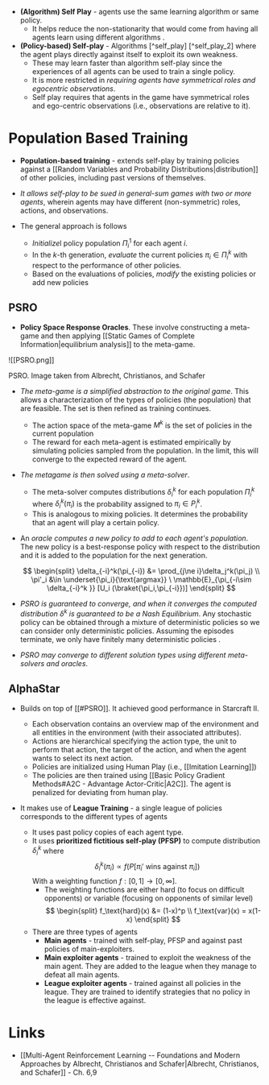 * **(Algorithm) Self Play** - agents use the same learning algorithm or same policy. 
	* It helps reduce the non-stationarity that would come from having all agents learn using different algorithms . 
* **(Policy-based) Self-play** -  Algorithms [^self_play] [^self_play_2]  where the agent plays directly against itself to exploit its own weakness. 
	* These may learn faster than algorithm self-play since the experiences of all agents can be used to train a single policy. 
	* It is more restricted in *requiring agents have symmetrical roles and egocentric observations*. 
	* Self play requires that agents in the game have symmetrical roles and ego-centric observations (i.e., observations are relative to it). 

# Population Based Training 
* **Population-based training** - extends self-play by training policies against a [[Random Variables and Probability Distributions|distribution]] of other policies, including past versions of themselves. 
* *It allows self-play to be sued in general-sum games with two or more agents*, wherein agents may have different (non-symmetric) roles, actions, and observations. 

* The general approach is follows 
	* *Initialize*l policy population $\Pi_i^1$ for each agent $i$.
	* In the $k$-th generation, *evaluate* the current policies $\pi_i\in \Pi_i^k$ with respect to the performance of other policies. 
	* Based on the evaluations of policies, *modify* the existing policies or add new policies 

## PSRO
* **Policy Space Response Oracles**. These involve constructing a meta-game and then applying [[Static Games of Complete Information|equilibrium analysis]] to the meta-game.

![[PSRO.png]]
<figcaption> PSRO. Image taken from Albrecht, Christianos, and Schafer</figcaption>

* *The meta-game is a simplified abstraction to the original game*. This allows a characterization of the types of policies (the population) that are feasible. The set is then refined as training continues.  
	* The action space of the meta-game $M^k$ is the set of policies in the current population 
	* The reward for each meta-agent is estimated empirically by simulating policies sampled from the population.  In the limit, this will converge to the expected reward of the agent. 
* *The metagame is then solved using a meta-solver*. 
	* The meta-solver computes distributions $\delta_i^k$ for each population $\Pi_i^k$ where $\delta_i^k(\pi_i)$ is the probability assigned to $\pi_i\in P_i^k$. 
	* This is analogous to mixing policies. It determines the probability that an agent will play a certain policy. 
* An *oracle computes a new policy to add to each agent's population*. The new policy is a best-response policy with respect to the distribution and it is added to the population for the next generation. 
  
  $$
  \begin{split}
  \delta_{-i}^k(\pi_{-i}) &= \prod_{j\ne i}\delta_j^k(\pi_j) \\
  \pi'_i &\in \underset{\pi_i}{\text{argmax}} \ \mathbb{E}_{\pi_{-i\sim \delta_{-i}^k }} [U_i (\braket{\pi_i,\pi_{-i}})] 
  \end{split}
  $$

* *PSRO is guaranteed to converge, and when it converges the computed distribution $\delta^k$ is guaranteed to be a Nash Equilibrium*.  Any stochastic policy can be obtained through a mixture of deterministic policies so we can consider only deterministic policies. Assuming the episodes terminate, we only have finitely many deterministic policies .
* *PSRO may converge to different solution types using different meta-solvers and oracles*.

## AlphaStar 
* Builds on top of [[#PSRO]]. It achieved good performance in Starcraft II. 
	* Each observation contains an overview map of the environment and all entities in the environment (with their associated attributes). 
	* Actions are hierarchical specifying the action type, the unit to perform that action, the target of the action, and when the agent wants to select its next action. 
	* Policies are initialized using Human Play (i.e., [[Imitation Learning]]) 
	* The policies are then trained using [[Basic Policy Gradient Methods#A2C - Advantage Actor-Critic|A2C]]. The agent is penalized for deviating from human play. 

* It makes use of **League Training** - a single league of policies corresponds to the different types of agents
	* It uses past policy copies of each agent type. 
	* It uses **prioritized fictitious self-play (PFSP)** to compute distribution $\delta_i^k$ where 
	  $$
	  \delta_i^k (\pi_i)\propto f(P[\pi_i' \ \text{wins against } \pi_i ])
	  $$
	  With a weighting function $f:[0,1]\to [0,\infty]$.  
	  * The weighting functions are either hard (to focus on difficult opponents) or variable (focusing on opponents of similar level)
	    $$
	    \begin{split}
	    f_\text{hard}(x) &= (1-x)^p \\ 
	    f_\text{var}(x) = x(1-x)
	    \end{split} 
	    $$
	* There are three types of agents 
		* **Main agents** - trained with self-play, PFSP and against past policies of main-exploiters. 
		* **Main exploiter agents** - trained to exploit the weakness of the main agent. They are added to the league when they manage to defeat all main agents. 
		* **League exploiter agents** - trained against all policies in the league. They are trained to identify strategies that no policy in the league is effective against. 
# Links
* [[Multi-Agent Reinforcement Learning -- Foundations and Modern Approaches by Albrecht, Christianos and Schafer|Albrecht, Christianos, and Schafer]] - Ch. 6,9 